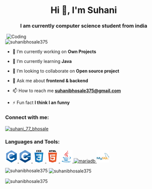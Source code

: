 <h1 align="center">Hi 👋, I'm Suhani</h1>
<h3 align="center">I am currently computer science student from india</h3>

<img align = "right" alt="Coding" width = "500"  src ="https://cdn.dribbble.com/users/1894420/screenshots/14032021/programming_01.gif">

<p align="left"> <img src="https://komarev.com/ghpvc/?username=suhanibhosale375&label=Profile%20views&color=0e75b6&style=flat" alt="suhanibhosale375" /> </p>

- 🔭 I’m currently working on **Own Projects**

- 🌱 I’m currently learning **Java**

- 👯 I’m looking to collaborate on **Open source project**

- 💬 Ask me about **frontend & backend**

- 📫 How to reach me **suhanibhosale375@gmail.com**

- ⚡ Fun fact **I think I an funny**

<h3 align="left">Connect with me:</h3>
<p align="left">
<a href="https://instagram.com/suhani_77_bhosale" target="blank"><img align="center" src="https://raw.githubusercontent.com/rahuldkjain/github-profile-readme-generator/master/src/images/icons/Social/instagram.svg" alt="suhani_77_bhosale" height="30" width="40" /></a>
</p>

<h3 align="left">Languages and Tools:</h3>
<p align="left"> <a href="https://www.cprogramming.com/" target="_blank" rel="noreferrer"> <img src="https://raw.githubusercontent.com/devicons/devicon/master/icons/c/c-original.svg" alt="c" width="40" height="40"/> </a> <a href="https://www.w3schools.com/cpp/" target="_blank" rel="noreferrer"> <img src="https://raw.githubusercontent.com/devicons/devicon/master/icons/cplusplus/cplusplus-original.svg" alt="cplusplus" width="40" height="40"/> </a> <a href="https://www.w3schools.com/css/" target="_blank" rel="noreferrer"> <img src="https://raw.githubusercontent.com/devicons/devicon/master/icons/css3/css3-original-wordmark.svg" alt="css3" width="40" height="40"/> </a> <a href="https://www.w3.org/html/" target="_blank" rel="noreferrer"> <img src="https://raw.githubusercontent.com/devicons/devicon/master/icons/html5/html5-original-wordmark.svg" alt="html5" width="40" height="40"/> </a> <a href="https://www.java.com" target="_blank" rel="noreferrer"> <img src="https://raw.githubusercontent.com/devicons/devicon/master/icons/java/java-original.svg" alt="java" width="40" height="40"/> </a> <a href="https://mariadb.org/" target="_blank" rel="noreferrer"> <img src="https://www.vectorlogo.zone/logos/mariadb/mariadb-icon.svg" alt="mariadb" width="40" height="40"/> </a> <a href="https://www.mysql.com/" target="_blank" rel="noreferrer"> <img src="https://raw.githubusercontent.com/devicons/devicon/master/icons/mysql/mysql-original-wordmark.svg" alt="mysql" width="40" height="40"/> </a> </p>

<p><img align="left" src="https://github-readme-stats.vercel.app/api/top-langs?username=suhanibhosale375&show_icons=true&locale=en&layout=compact" alt="suhanibhosale375" /></p>

<p>&nbsp;<img align="center" src="https://github-readme-stats.vercel.app/api?username=suhanibhosale375&show_icons=true&locale=en" alt="suhanibhosale375" /></p>

<p><img align="center" src="https://github-readme-streak-stats.herokuapp.com/?user=suhanibhosale375&" alt="suhanibhosale375" /></p>
